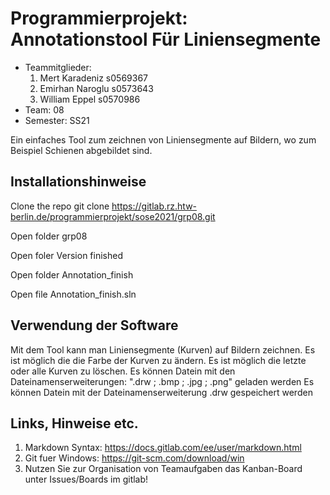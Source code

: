 # Programmierprojekt: Annotationstool Für Liniensegmente

* Teammitglieder:
	1. Mert Karadeniz s0569367
	2. Emirhan Naroglu s0573643
	3. William Eppel s0570986
* Team: 08
* Semester: SS21


Ein einfaches Tool zum zeichnen von Liniensegmente auf Bildern, wo zum Beispiel Schienen abgebildet sind.


## Installationshinweise

Clone the repo
	git clone https://gitlab.rz.htw-berlin.de/programmierprojekt/sose2021/grp08.git

Open folder
	grp08

Open foler
	Version finished

Open folder
	Annotation_finish

Open file
	Annotation_finish.sln

## Verwendung der Software

Mit dem Tool kann man Liniensegmente (Kurven) auf Bildern zeichnen.
Es ist möglich die die Farbe der Kurven zu ändern.
Es ist möglich die letzte oder alle Kurven zu löschen.
Es können Datein mit den Dateinamenserweiterungen: ".drw ; .bmp ; .jpg ; .png" geladen werden
Es können Datein mit der Dateinamenserweiterung .drw gespeichert werden

## Links, Hinweise etc.

1. Markdown Syntax: https://docs.gitlab.com/ee/user/markdown.html
2. Git fuer Windows: https://git-scm.com/download/win
3. Nutzen Sie zur Organisation von Teamaufgaben das Kanban-Board unter Issues/Boards im gitlab!